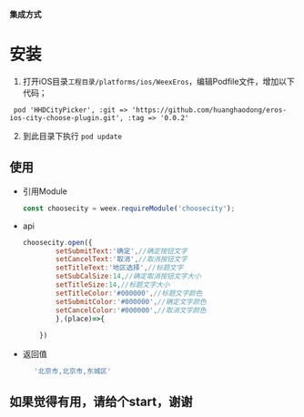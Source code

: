 

**集成方式**

安装 
====================================

1. 打开iOS目录`工程目录/platforms/ios/WeexEros`，编辑Podfile文件，增加以下代码；

```
 pod 'HHDCityPicker', :git => 'https://github.com/huanghaodong/eros-ios-city-choose-plugin.git', :tag => '0.0.2'
```

2. 到此目录下执行 `pod update`




## 使用

* 引用Module

	```js
	const choosecity = weex.requireModule('choosecity');
	```
	
* api

	```js
  	choosecity.open({
 			setSubmitText:'确定',//确定按钮文字
 			setCancelText:'取消',//取消按钮文字
			setTitleText:'地区选择',//标题文字
			setSubCalSize:14,//确定取消按钮文字大小
			setTitleSize:14,//标题文字大小
			setTitleColor:'#000000',//标题文字颜色
			setSubmitColor:'#000000',//确定文字颜色
			setCancelColor:'#000000',//取消文字颜色
 			},(place)=>{
              
    	})
  ```
 * 返回值
  ```js
    	'北京市,北京市,东城区'
  ```
  
  ## 如果觉得有用，请给个start，谢谢

